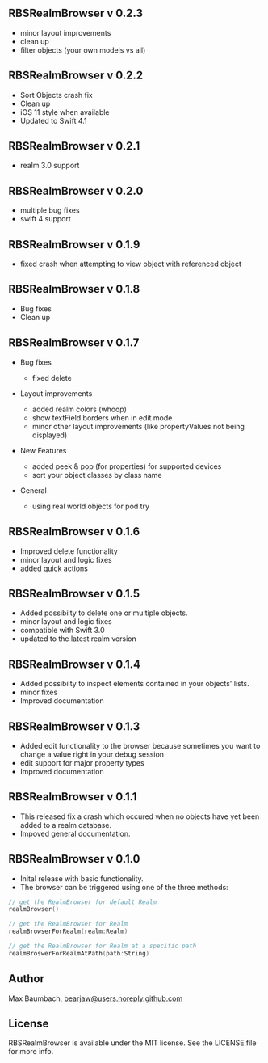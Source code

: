 ## RBSRealmBrowser v 0.2.3
- minor layout improvements
- clean up
- filter objects (your own models vs all)

## RBSRealmBrowser v 0.2.2
- Sort Objects crash fix
- Clean up
- iOS 11 style when available
- Updated to Swift 4.1

## RBSRealmBrowser v 0.2.1
- realm 3.0 support

## RBSRealmBrowser v 0.2.0
- multiple bug fixes
- swift 4 support

## RBSRealmBrowser v 0.1.9
- fixed crash when attempting to view object with referenced object

## RBSRealmBrowser v 0.1.8
- Bug fixes
- Clean up

## RBSRealmBrowser v 0.1.7
- Bug fixes
    - fixed delete

- Layout improvements
    - added realm colors (whoop)
    - show textField borders when in edit mode
    - minor other layout improvements (like propertyValues not being displayed)

- New Features
    - added peek & pop (for properties) for supported devices
    - sort your object classes by class name

- General
    - using real world objects for pod try

## RBSRealmBrowser v 0.1.6
- Improved delete functionality 
- minor layout and logic fixes
- added quick actions

## RBSRealmBrowser v 0.1.5
- Added possibilty to delete one or multiple objects. 
- minor layout and logic fixes
- compatible with Swift 3.0
- updated to the latest realm version

## RBSRealmBrowser v 0.1.4
- Added possibilty to inspect elements contained in your objects' lists. 
- minor fixes
- Improved documentation

## RBSRealmBrowser v 0.1.3
- Added edit functionality to the browser because sometimes you want to change a value right in your debug session
- edit support for major property types
- Improved documentation

## RBSRealmBrowser v 0.1.1
- This released fix a crash which occured when no objects have yet been added to a realm database.
- Impoved general documentation.

## RBSRealmBrowser v 0.1.0

- Inital release with basic functionality. 
- The browser can be triggered using one of the three methods:

```swift
// get the RealmBrowser for default Realm 
realmBrowser()

// get the RealmBrowser for Realm 
realmBrowserForRealm(realm:Realm)

// get the RealmBrowser for Realm at a specific path
realmBroswerForRealmAtPath(path:String)
```

## Author

Max Baumbach, bearjaw@users.noreply.github.com

## License

RBSRealmBrowser is available under the MIT license. See the LICENSE file for more info.
